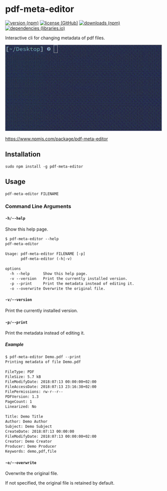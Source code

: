 # pdf-meta-editor

[![version (npm)](https://img.shields.io/npm/v/pdf-meta-editor.svg?style=flat-square)](https://www.npmjs.com/package/pdf-meta-editor)
[![license (GitHub)](https://img.shields.io/github/license/Scriptim/pdf-meta-editor.svg?longCache=true&style=flat-square)](https://github.com/Scriptim/pdf-meta-editor/blob/master/LICENSE.md)
[![downloads (npm)](https://img.shields.io/npm/dt/pdf-meta-editor.svg?style=flat-square)](https://www.npmjs.com/package/pdf-meta-editor)
[![dependencies (libraries.io)](https://img.shields.io/librariesio/release/npm/pdf-meta-editor.svg?style=flat-square)](https://libraries.io/npm/pdf-meta-editor)

Interactive cli for changing metadata of pdf files.

![Demo](demo.gif "Demo")

<https://www.npmjs.com/package/pdf-meta-editor>

## Installation

    sudo npm install -g pdf-meta-editor

## Usage

    pdf-meta-editor FILENAME

### Command Line Arguments

#### `-h/--help`

Show this help page.

    $ pdf-meta-editor --help
    pdf-meta-editor

    Usage: pdf-meta-editor FILENAME [-p]
           pdf-meta-editor (-h|-v)

    options
      -h --help      Show this help page.
      -v --version   Print the currently installed version.
      -p --print     Print the metadata instead of editing it.
      -o --overwrite Overwrite the original file.

#### `-v/--version`

Print the currently installed version.

#### `-p/--print`

Print the metadata instead of editing it.

##### Example

    $ pdf-meta-editor Demo.pdf --print
    Printing metadata of file Demo.pdf

    FileType: PDF
    FileSize: 5.7 kB
    FileModifyDate: 2018:07:13 00:00:00+02:00
    FileAccessDate: 2018:07:13 23:16:38+02:00
    FilePermissions: rw-r--r--
    PDFVersion: 1.3
    PageCount: 1
    Linearized: No

    Title: Demo Title
    Author: Demo Author
    Subject: Demo Subject
    CreateDate: 2018:07:13 00:00:00
    FileModifyDate: 2018:07:13 00:00:00+02:00
    Creator: Demo Creator
    Producer: Demo Producer
    Keywords: demo,pdf,file

#### `-o/--overwrite`

Overwrite the original file.

If not specified, the original file is retained by default.

